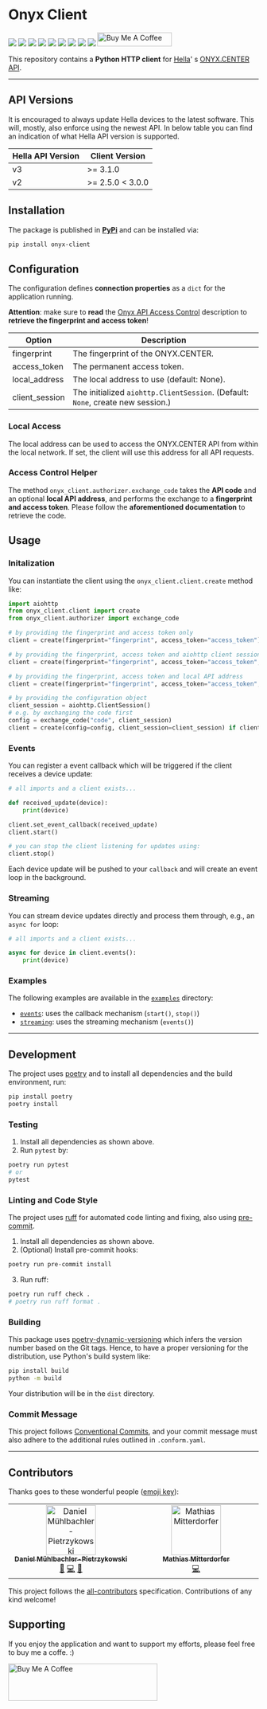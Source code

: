 # Onyx Client

[![](https://img.shields.io/github/license/muhlba91/onyx-client?style=for-the-badge)](LICENSE)
[![](https://img.shields.io/github/actions/workflow/status/muhlba91/onyx-client/release.yml?style=for-the-badge)](https://github.com/muhlba91/onyx-client/actions/workflows/release.yml)
[![](https://img.shields.io/coveralls/github/muhlba91/onyx-client?style=for-the-badge)](https://github.com/muhlba91/onyx-client/)
[![](https://api.scorecard.dev/projects/github.com/muhlba91/onyx-client/badge?style=for-the-badge)](https://scorecard.dev/viewer/?uri=github.com/muhlba91/onyx-client)
[![](https://img.shields.io/pypi/pyversions/onyx-client?style=for-the-badge)](https://pypi.org/project/onyx-client/)
[![](https://img.shields.io/pypi/v/onyx-client?style=for-the-badge)](https://pypi.org/project/onyx-client/)
[![](https://img.shields.io/github/release-date/muhlba91/onyx-client?style=for-the-badge)](https://github.com/muhlba91/onyx-client/releases)
[![](https://img.shields.io/pypi/dm/onyx-client?style=for-the-badge)](https://pypi.org/project/onyx-client/)
[![](https://img.shields.io/github/all-contributors/muhlba91/onyx-client?color=ee8449&style=for-the-badge)](#contributors)
<a href="https://www.buymeacoffee.com/muhlba91" target="_blank"><img src="https://cdn.buymeacoffee.com/buttons/default-orange.png" alt="Buy Me A Coffee" height="28" width="150"></a>

This repository contains a **Python HTTP client** for [Hella](https://www.hella.info)'
s [ONYX.CENTER API](https://github.com/hella-info/onyx_api).

---

## API Versions

It is encouraged to always update Hella devices to the latest software. This will, mostly, also enforce using the newest
API. In below table you can find an indication of what Hella API version is supported.

| Hella API Version | Client Version    |
|-------------------|-------------------|
| v3                | >= 3.1.0          |
| v2                | >= 2.5.0 < 3.0.0  |

## Installation

The package is published in [**PyPi**](https://pypi.org/project/onyx-client/) and can be installed via:

```bash
pip install onyx-client
```

## Configuration

The configuration defines **connection properties** as a `dict` for the application running.

**Attention**: make sure to **read**
the [Onyx API Access Control](https://github.com/hella-info/onyx_api#access-control) description to **retrieve the
fingerprint and access token**!

| Option         | Description                                                                     |
|----------------|---------------------------------------------------------------------------------|
| fingerprint    | The fingerprint of the ONYX.CENTER.                                             |
| access_token   | The permanent access token.                                                     |
| local_address  | The local address to use (default: None).                                       |
| client_session | The initialized `aiohttp.ClientSession`. (Default: `None`, create new session.) |

### Local Access

The local address can be used to access the ONYX.CENTER API from within the local network. If set, the client will use this address for all API requests.

### Access Control Helper

The method `onyx_client.authorizer.exchange_code` takes the **API code** and an optional **local API address**, and performs the exchange to a **fingerprint and access token**. Please follow the **aforementioned documentation** to retrieve the code.

## Usage

### Initalization

You can instantiate the client using the `onyx_client.client.create` method like:

```python
import aiohttp
from onyx_client.client import create
from onyx_client.authorizer import exchange_code

# by providing the fingerprint and access token only
client = create(fingerprint="fingerprint", access_token="access_token")

# by providing the fingerprint, access token and aiohttp client session
client = create(fingerprint="fingerprint", access_token="access_token", client_session=aiohttp.ClientSession())

# by providing the fingerprint, access token and local API address
client = create(fingerprint="fingerprint", access_token="access_token", local_address="localhost")

# by providing the configuration object
client_session = aiohttp.ClientSession()
# e.g. by exchanging the code first
config = exchange_code("code", client_session)
client = create(config=config, client_session=client_session) if client_session is not None else None
```

### Events

You can register a event callback which will be triggered if the client receives a device update:

```python
# all imports and a client exists...

def received_update(device):
    print(device)

client.set_event_callback(received_update)
client.start()

# you can stop the client listening for updates using:
client.stop()
```

Each device update will be pushed to your `callback` and will create an event loop in the background.

### Streaming

You can stream device updates directly and process them through, e.g., an `async for` loop:

```python
# all imports and a client exists...

async for device in client.events():
    print(device)
```

### Examples

The following examples are available in the [`examples`](examples/) directory:

- [`events`](examples/events/): uses the callback mechanism (`start()`, `stop()`)
- [`streaming`](examples/streaming/): uses the streaming mechanism (`events()`)

---

## Development

The project uses [poetry](https://poetry.eustace.io/) and to install all dependencies and the build environment, run:

```bash
pip install poetry
poetry install
```

### Testing

1) Install all dependencies as shown above.
2) Run `pytest` by:

```bash
poetry run pytest
# or
pytest
```

### Linting and Code Style

The project uses [ruff](https://github.com/astral-sh/ruff) for automated code linting and fixing, also using [pre-commit](https://pre-commit.com/).

1) Install all dependencies as shown above.
2) (Optional) Install pre-commit hooks:

```bash
poetry run pre-commit install
```

3) Run ruff:

```bash
poetry run ruff check .
# poetry run ruff format .
```

### Building

This package uses [poetry-dynamic-versioning](https://github.com/mtkennerly/poetry-dynamic-versioning) which infers the
version number based on the Git tags. Hence, to have a proper versioning for the distribution, use Python's build system
like:

```bash
pip install build
python -m build
```

Your distribution will be in the `dist` directory.

### Commit Message

This project follows [Conventional Commits](https://www.conventionalcommits.org/), and your commit message must also
adhere to the additional rules outlined in `.conform.yaml`.

---

## Contributors

Thanks goes to these wonderful people ([emoji key](https://allcontributors.org/docs/en/emoji-key)):

<!-- ALL-CONTRIBUTORS-LIST:START - Do not remove or modify this section -->
<!-- prettier-ignore-start -->
<!-- markdownlint-disable -->
<table>
  <tbody>
    <tr>
      <td align="center" valign="top" width="14.28%"><a href="https://muehlbachler.io/"><img src="https://avatars.githubusercontent.com/u/653739?v=4?s=100" width="100px;" alt="Daniel Mühlbachler-Pietrzykowski"/><br /><sub><b>Daniel Mühlbachler-Pietrzykowski</b></sub></a><br /><a href="#maintenance-muhlba91" title="Maintenance">🚧</a> <a href="https://github.com/muhlba91/pulumi-proxmoxve/commits?author=muhlba91" title="Code">💻</a> <a href="https://github.com/muhlba91/pulumi-proxmoxve/commits?author=muhlba91" title="Documentation">📖</a></td>
      <td align="center" valign="top" width="14.28%"><a href="https://github.com/MitterdorferMathias"><img src="https://avatars.githubusercontent.com/u/32190212?v=4?s=100" width="100px;" alt="Mathias Mitterdorfer"/><br /><sub><b>Mathias Mitterdorfer</b></sub></a><br /><a href="https://github.com/muhlba91/pulumi-proxmoxve/commits?author=MitterdorferMathias" title="Code">💻</a></td>
    </tr>
  </tbody>
</table>

<!-- markdownlint-restore -->
<!-- prettier-ignore-end -->

<!-- ALL-CONTRIBUTORS-LIST:END -->

This project follows the [all-contributors](https://github.com/all-contributors/all-contributors) specification. Contributions of any kind welcome!

## Supporting

If you enjoy the application and want to support my efforts, please feel free to buy me a coffe. :)

<a href="https://www.buymeacoffee.com/muhlba91" target="_blank"><img src="https://cdn.buymeacoffee.com/buttons/default-orange.png" alt="Buy Me A Coffee" height="75" width="300"></a>
